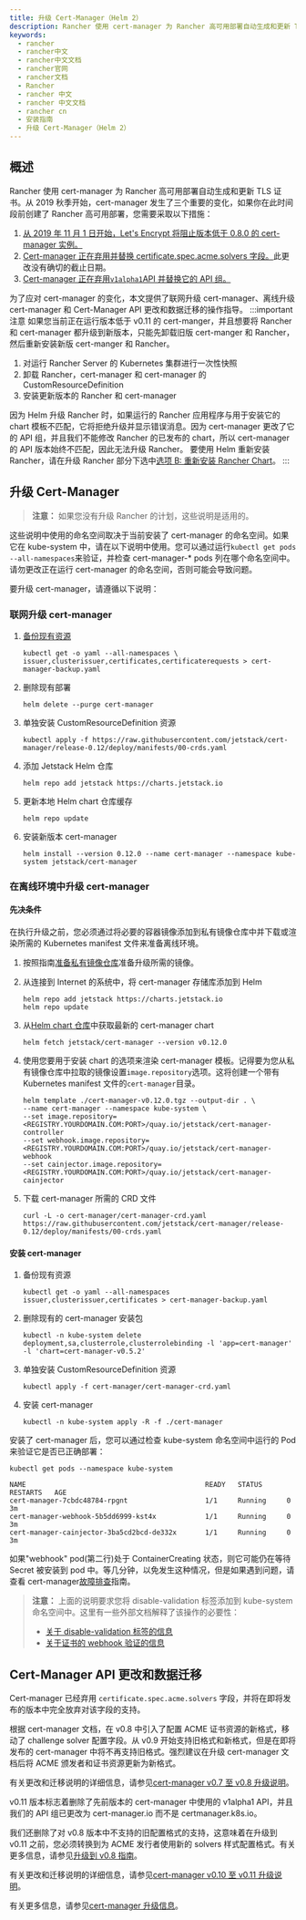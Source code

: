 ```yaml
---
title: 升级 Cert-Manager（Helm 2）
description: Rancher 使用 cert-manager 为 Rancher 高可用部署自动生成和更新 TLS 证书。从 2019 秋季开始，cert-manager 发生了三个重要的变化，如果你在此时间段前创建了 Rancher 高可用部署，您需要采取以下措施
keywords:
  - rancher
  - rancher中文
  - rancher中文文档
  - rancher官网
  - rancher文档
  - Rancher
  - rancher 中文
  - rancher 中文文档
  - rancher cn
  - 安装指南
  - 升级 Cert-Manager（Helm 2）
---
```


## 概述

Rancher 使用 cert-manager 为 Rancher 高可用部署自动生成和更新 TLS 证书。从 2019 秋季开始，cert-manager 发生了三个重要的变化，如果你在此时间段前创建了 Rancher 高可用部署，您需要采取以下措施：

1. [从 2019 年 11 月 1 日开始，Let's Encrypt 将阻止版本低于 0.8.0 的 cert-manager 实例。](https://community.letsencrypt.org/t/blocking-old-cert-manager-versions/98753)
1. [Cert-manager 正在弃用并替换 certificate.spec.acme.solvers 字段。](https://cert-manager.io/docs/installation/upgrading/upgrading-0.7-0.8/)此更改没有确切的截止日期。
1. [Cert-manager 正在弃用`v1alpha1`API 并替换它的 API 组。](https://cert-manager.io/docs/installation/upgrading/upgrading-0.10-0.11/)

为了应对 cert-manager 的变化，本文提供了联网升级 cert-manager、离线升级 cert-manager 和 Cert-Manager API 更改和数据迁移的操作指导。
:::important 注意
如果您当前正在运行版本低于 v0.11 的 cert-manger，并且想要将 Rancher 和 cert-manager 都升级到新版本，只能先卸载旧版 cert-manger 和 Rancher，然后重新安装新版 cert-manger 和 Rancher。

1. 对运行 Rancher Server 的 Kubernetes 集群进行一次性快照
2. 卸载 Rancher，cert-manager 和 cert-manager 的 CustomResourceDefinition
3. 安装更新版本的 Rancher 和 cert-manager

因为 Helm 升级 Rancher 时，如果运行的 Rancher 应用程序与用于安装它的 chart 模板不匹配，它将拒绝升级并显示错误消息。因为 cert-manager 更改了它的 API 组，并且我们不能修改 Rancher 的已发布的 chart，所以 cert-manager 的 API 版本始终不匹配，因此无法升级 Rancher。
要使用 Helm 重新安装 Rancher，请在升级 Rancher 部分下选中[选项 B: 重新安装 Rancher Chart](/docs/rancher2.5/installation/install-rancher-on-k8s/upgrades/ha/_index)。
:::

## 升级 Cert-Manager

> **注意：**
> 如果您没有升级 Rancher 的计划，这些说明是适用的。

这些说明中使用的命名空间取决于当前安装了 cert-manager 的命名空间。如果它在 kube-system 中，请在以下说明中使用。您可以通过运行`kubectl get pods --all-namespaces`来验证，并检查 cert-manager-\* pods 列在哪个命名空间中。请勿更改正在运行 cert-manager 的命名空间，否则可能会导致问题。

要升级 cert-manager，请遵循以下说明：

### 联网升级 cert-manager

1.  [备份现有资源](https://cert-manager.io/docs/tutorials/backup/)

    ```plain
    kubectl get -o yaml --all-namespaces \
    issuer,clusterissuer,certificates,certificaterequests > cert-manager-backup.yaml
    ```

1.  删除现有部署

    ```plain
    helm delete --purge cert-manager
    ```

1.  单独安装 CustomResourceDefinition 资源

    ```plain
    kubectl apply -f https://raw.githubusercontent.com/jetstack/cert-manager/release-0.12/deploy/manifests/00-crds.yaml
    ```

1.  添加 Jetstack Helm 仓库

    ```plain
    helm repo add jetstack https://charts.jetstack.io
    ```

1.  更新本地 Helm chart 仓库缓存

    ```plain
    helm repo update
    ```

1.  安装新版本 cert-manager

    ```plain
    helm install --version 0.12.0 --name cert-manager --namespace kube-system jetstack/cert-manager
    ```

### 在离线环境中升级 cert-manager

#### 先决条件

在执行升级之前，您必须通过将必要的容器镜像添加到私有镜像仓库中并下载或渲染所需的 Kubernetes manifest 文件来准备离线环境。

1. 按照指南[准备私有镜像仓库](/docs/rancher2.5/installation/other-installation-methods/air-gap/populate-private-registry/_index)准备升级所需的镜像。

1. 从连接到 Internet 的系统中，将 cert-manager 存储库添加到 Helm

   ```plain
   helm repo add jetstack https://charts.jetstack.io
   helm repo update
   ```

1. 从[Helm chart 仓库](https://hub.helm.sh/charts/jetstack/cert-manager)中获取最新的 cert-manager chart

   ```plain
   helm fetch jetstack/cert-manager --version v0.12.0
   ```

1. 使用您要用于安装 chart 的选项来渲染 cert-manager 模板。记得要为您从私有镜像仓库中拉取的镜像设置`image.repository`选项。这将创建一个带有 Kubernetes manifest 文件的`cert-manager`目录。

   ```plain
   helm template ./cert-manager-v0.12.0.tgz --output-dir . \
   --name cert-manager --namespace kube-system \
   --set image.repository=<REGISTRY.YOURDOMAIN.COM:PORT>/quay.io/jetstack/cert-manager-controller
   --set webhook.image.repository=<REGISTRY.YOURDOMAIN.COM:PORT>/quay.io/jetstack/cert-manager-webhook
   --set cainjector.image.repository=<REGISTRY.YOURDOMAIN.COM:PORT>/quay.io/jetstack/cert-manager-cainjector
   ```

1. 下载 cert-manager 所需的 CRD 文件

   ```plain
   curl -L -o cert-manager/cert-manager-crd.yaml https://raw.githubusercontent.com/jetstack/cert-manager/release-0.12/deploy/manifests/00-crds.yaml
   ```

#### 安装 cert-manager

1.  备份现有资源

    ```plain
    kubectl get -o yaml --all-namespaces issuer,clusterissuer,certificates > cert-manager-backup.yaml
    ```

1.  删除现有的 cert-manager 安装包

    ```plain
    kubectl -n kube-system delete deployment,sa,clusterrole,clusterrolebinding -l 'app=cert-manager' -l 'chart=cert-manager-v0.5.2'
    ```

1.  单独安装 CustomResourceDefinition 资源

    ```plain
    kubectl apply -f cert-manager/cert-manager-crd.yaml
    ```

1.  安装 cert-manager

    ```plain
    kubectl -n kube-system apply -R -f ./cert-manager
    ```

安装了 cert-manager 后，您可以通过检查 kube-system 命名空间中运行的 Pod 来验证它是否已正确部署：

```
kubectl get pods --namespace kube-system

NAME                                            READY   STATUS      RESTARTS   AGE
cert-manager-7cbdc48784-rpgnt                   1/1     Running     0          3m
cert-manager-webhook-5b5dd6999-kst4x            1/1     Running     0          3m
cert-manager-cainjector-3ba5cd2bcd-de332x       1/1     Running     0          3m
```

如果"webhook" pod(第二行)处于 ContainerCreating 状态，则它可能仍在等待 Secret 被安装到 pod 中。等几分钟，以免发生这种情况，但是如果遇到问题，请查看 cert-manager[故障排查](https://cert-manager.io/docs/faq/)指南。

> **注意：** 上面的说明要求您将 disable-validation 标签添加到 kube-system 命名空间中。这里有一些外部文档解释了该操作的必要性：
>
> - [关于 disable-validation 标签的信息](https://docs.cert-manager.io/en/latest/tasks/upgrading/upgrading-0.4-0.5.html?highlight=certmanager.k8s.io%2Fdisable-validation#disabling-resource-validation-on-the-cert-manager-namespace)
> - [关于证书的 webhook 验证的信息](https://docs.cert-manager.io/en/latest/getting-started/webhook.html)

## Cert-Manager API 更改和数据迁移

Cert-manager 已经弃用 `certificate.spec.acme.solvers` 字段，并将在即将发布的版本中完全放弃对该字段的支持。

根据 cert-manager 文档，在 v0.8 中引入了配置 ACME 证书资源的新格式，移动了 challenge solver 配置字段。从 v0.9 开始支持旧格式和新格式，但是在即将发布的 cert-manager 中将不再支持旧格式。强烈建议在升级 cert-manager 文档后将 ACME 颁发者和证书资源更新为新格式。

有关更改和迁移说明的详细信息，请参见[cert-manager v0.7 至 v0.8 升级说明](https://cert-manager.io/docs/installation/upgrading/upgrading-0.7-0.8/)。

v0.11 版本标志着删除了先前版本的 cert-manager 中使用的 v1alpha1 API，并且我们的 API 组已更改为 cert-manager.io 而不是 certmanager.k8s.io。

我们还删除了对 v0.8 版本中不支持的旧配置格式的支持，这意味着在升级到 v0.11 之前，您必须转换到为 ACME 发行者使用新的 solvers 样式配置格式。有关更多信息，请参见[升级到 v0.8 指南](https://cert-manager.io/docs/installation/upgrading/upgrading-0.7-0.8/)。

有关更改和迁移说明的详细信息，请参见[cert-manager v0.10 至 v0.11 升级说明](https://cert-manager.io/docs/installation/upgrading/upgrading-0.10-0.11/)。

有关更多信息，请参见[cert-manager 升级信息](https://cert-manager.io/docs/installation/upgrading/)。
